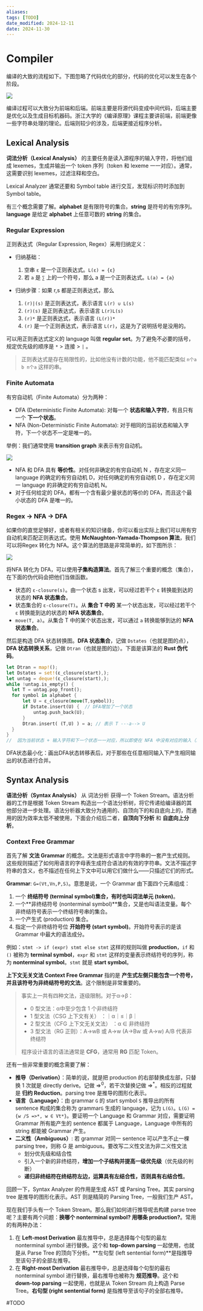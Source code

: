 ```yaml
---
aliases: 
tags: [TODO]
date_modified: 2024-12-11
date: 2024-11-30
---
```


# Compiler

编译的大致的流程如下。下图忽略了代码优化的部分，代码的优化可以发生在各个阶段。

![](../../static/drawio/compiler.drawio.png)

编译过程可以大致分为前端和后端。前端主要是将源代码变成中间代码，后端主要是优化以及生成目标机器码。浙江大学的《编译原理》课程主要讲前端，前端更像一些字符串处理的理论。后端则较少的涉及，后端更接近程序分析。

## Lexical Analysis

**词法分析（Lexical Analysis）** 的主要任务是读入源程序的输入字符，将他们组成 lexemes，生成并输出一个 token 序列（token 和 lexeme 一一对应）。通常，这需要识别 lexemes，过滤注释和空白。

Lexical Analyzer 通常还要和 Symbol table 进行交互，发现标识符时添加到 Symbol table。

有三个概念需要了解。**alphabet** 是有限符号的集合。**string** 是符号的有穷序列。**language** 是给定 **alphabet** 上任意可数的 **string** 的集合。

### Regular Expression

正则表达式（Regular Expression, Regex）采用归纳定义：

- 归纳基础：

  1. 空串 `ε` 是一个正则表达式。`L(ε) = {ε}`
  2. 若 `a` 是 `∑` 上的一个符号，那么 a 是一个正则表达式。`L(a) = {a}`

- 归纳步骤：如果 r,s 都是正则表达式，那么

  1. `(r)|(s)` 是正则表达式，表示语言 `L(r) ∪ L(s)`
  2. `(r)(s)` 是正则表达式，表示语言 `L(r)L(s)`
  3. `(r)*` 是正则表达式，表示语言 `(L(r))*`
  4. `(r)` 是一个正则表达式，表示语言 `L(r)`，这是为了说明括号是没用的。

可以用正则表达式定义的 language 叫做 **regular set**。为了避免不必要的括号，规定优先级的顺序是 `*` > 连接 > `|` 。

> 正则表达式是存在局限性的，比如他没有计数的功能，他不能匹配类似 `n个a b n个a` 这样的串。

### Finite Automata 

有穷自动机（Finite Automata）分为两种：

- DFA (Deterministic Finite Automata): 对每一个 **状态和输入字符**，有且只有一个 **下一个状态**。
- NFA (Non-Deterministic Finite Automata): 对于相同的当前状态和输入字符，下一个状态不一定是唯一的。

举例：我们通常使用 **transition graph** 来表示有穷自动机。

![](../../static/image-20210805193358750.png)

- NFA 和 DFA 具有 **等价性**。对任何非确定的有穷自动机 N ，存在定义同一 language 的确定的有穷自动机 D，对任何确定的有穷自动机 D ，存在定义同一 language 的非确定的有穷自动机 N。
- 对于任何给定的 DFA，都有一个含有最少量状态的等价的 DFA，而且这个最小状态的 DFA 是唯一的。

### Regex -> NFA -> DFA

如果你的直觉足够好，或者有相关的知识储备，你可以看出实际上我们可以用有穷自动机来匹配正则表达式。使用 **McNaughton-Yamada-Thompson 算法**，我们可以将Regex 转化为 NFA。这个算法的思路是非常简单的，如下图所示：

![](../../static/Pasted%20image%2020240323190156.png)

将NFA 转化为 DFA，可以使用**子集构造算法**。首先了解三个重要的概念（集合），在下面的伪代码会把他们当做函数。

- 状态的 `ε-closure(s)`。由一个状态 s 出发，可以经过若干个 `ε` 转换能到达的状态的 **NFA 状态集合**。
- 状态集合的 `ε-closure(T)`。从 **集合 T 中的** 某一个状态出发，可以经过若干个 `ε` 转换能到达的状态的 **NFA 状态集合**。
- `move(T, a)`。从集合 T 中的某个状态出发，可以通过 `a` 转换能够到达的 **NFA 状态集合**。

然后是构造 DFA 状态转换图。**DFA 状态集合**，记做 `Dstates`（也就是图的点），**DFA 状态转换关系**，记做 `Dtran`（也就是图的边）。下面是该算法的 **Rust 伪代码**。

```rust
let Dtran = map!();
let Dstates = set!(ε_closure(start),);
let untag = deque!(ε_closure(start),);
while !untag.is_empty() {
  let T = untag.pop_front();
  for symbol in alphabet {
      let U = ε_closure(move(T,symbol));
      if Dstate.insert(U) {  // DFA增加了一个状态
          untag.push_back(U);
      }
      Dtran.insert( (T,U) ) = a; // 表示 T ---a--> U
  }
}
//  因为当前状态 + 输入字符和下一个状态一一对应，所以即使在 NFA 中没有对应的输入（即下一个状态是空集），DFA 中也应该创建一个状态来表示这个空状态。
```

DFA状态最小化：画出DFA状态转移表后，对于那些在任意相同输入下产生相同输出的状态进行合并。

## Syntax Analysis

**语法分析（Syntax Analysis）** 从 词法分析 获得一个 Token Stream。语法分析器的工作是根据 Token Stream 构造出一个语法分析树，将它传递给编译器的其他部分进一步处理。语法分析器大致分为通用的、自顶向下的和自底向上的，而通用的因为效率太低不被使用，下面会介绍后二者，**自顶向下分析** 和 **自底向上分析**。

### Context Free Grammar

首先了解 **文法 Grammar** 的概念。文法是形式语言中字符串的一套产生式规则。这些规则描述了如何用语言的字母表生成符合语法的有效的字符串。文法不描述字符串的含义，也不描述在任何上下文中可以用它们做什么——只描述它们的形式。

**Grammar**: `G=(Vt,Vn,P,S)`。意思是说，一个 Grammar 由下面四个元素组成：

1. 一个 **终结符号 (terminal symbol)**集合，有时也叫**词法单元 (token)**。
2. 一个**非终结符号 (nonterminal symbol)**集合，又是也叫语法变量。每个非终结符号表示一个终结符号串的集合。
3. 一个产生式 (production) 集合。
4. 指定一个非终结符号位 **开始符号 (start symbol)**。开始符号表示的是该 Grammar 中最大的语法成分。

例如：`stmt -> if (expr) stmt else stmt` 这样的规则叫做 **production**，`if` 和 `()` 被称为 **terminal symbol**，`expr` 和 `stmt` 这样的变量表示终结符号的序列，称为 **nonterminal symbol**。`stmt` 就是 **start symbol**。

**上下文无关文法 Context Free Grammar** 指的是 **产生式左侧只能包含一个符号，并且该符号为非终结符号的文法**。这个限制是非常重要的。

> 事实上一共有四种文法，逐级限制。对于α→β：
> 
> - 0 型文法：α中至少包含 1 个非终结符
> - 1 型文法（CSG 上下文有关） ：｜α｜≤｜β｜
> - 2 型文法（CFG 上下文无关文法） ：α ∈ 非终结符
> - 3 型文法（RG 正则）：A→wB 或 A→w (A→Bw 或 A→w) A/B 代表非终结符
> 
> 程序设计语言的语法通常是 **CFG**，通常用 **RG** 匹配 Token。

还有一些非常重要的概念需要了解：

- **推导（Derivation）**：简单的说，就是把 production 的右部替换成左部，只替换 1 次就是 directly derive。记做 $\Rightarrow^0$，若干次替换记做 $\Rightarrow^*$。相反的过程就是 **归约 Reduction**。parsing tree 是推导的图形化表示。
- **语言（Language）**：由 grammar `G` 的 start symbol `S` 推导出的所有 sentence 构成的集合称为 grammar`G` 生成的 language，记为 `L(G)`。`L(G) = {w /S =>*, w ∈ Vt*}`。要证明一个 Language 和 Grammar 对应，需要证明 Grammar 所有能产生的 sentence 都属于 Language，Language 中所有的 string 都能被 Grammar 产生。
- **二义性（Ambiguous）**: 若 grammar 对同一 sentence 可以产生不止一棵 parsing tree，则称 G 是 ambiguous。要改写二义性文法为非二义性文法
  - 划分优先级和结合性
  - 引入一个新的非终结符，**增加一个子结构并提高一级优先级**（优先级的判断）
  - **递归非终结符在终结符左边，运算具有左结合性，否则具有右结合性**。

回顾一下，Syntax Analyzer 的作用是生成 AST 或 Parsing Tree。其实 parsing tree 是推导的图形化表示。AST 则是精简的 Parsing Tree，一般我们生产 AST。

现在我们手头有一个 Token Stream。那么我们如何进行推导呢去构建 parse tree 呢？主要有两个问题：**换哪个 nonterminal symbol? 用哪条 production?**。常用的有两种办法：

1. 在 **Left-most Derivation** 最左推导中，总是选择每个句型的最左 nonterminal symbol 进行替换。这个和 **top-down parsing** 一起使用，也就是从 Parse Tree 的顶向下分析。**左句型 (left sentential form)**是指推导至该句子的全部左推导。
2. 在 **Right-most Derivation** 最右推导中，总是选择每个句型的最右 nonterminal symbol 进行替换，最右推导也被称为 **规范推导**。这个和 **down-top parsing** 一起使用，也就是从 Token Stream 向上构造 Parse Tree。**右句型 (right sentential form)** 是指推导至该句子的全部右推导。

#TODO 
